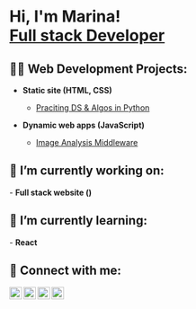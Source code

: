 <h1>Hi, I'm Marina!<br/><a href="https://github.com/marinaSandberg">Full stack Developer</a></h1>

<h2>👨‍💻 Web Development Projects:</h2>

- <b>Static site (HTML, CSS)</b>
  - [Praciting DS & Algos in Python](https://github.com/joshmadakor1/Algorithms-Practice)
  
- <b>Dynamic web apps (JavaScript)</b>
  - [Image Analysis Middleware](https://github.com/joshmadakor1/4chan-Image-Analysis-Middleware-C964)

<h2>🔭 I’m currently working on:</h2>
- <b>Full stack website ()</b>

<h2>🌱 I’m currently learning:</h2>
- <b>React</b>

<h2> 🤳 Connect with me:</h2>

[<img align="left" alt="JoshMadakor | YouTube" width="22px" src="https://cdn.jsdelivr.net/npm/simple-icons@v3/icons/youtube.svg" />][youtube]
[<img align="left" alt="JoshMadakor | Twitter" width="22px" src="https://cdn.jsdelivr.net/npm/simple-icons@v3/icons/twitter.svg" />][twitter]
[<img align="left" alt="JoshMadakor | LinkedIn" width="22px" src="https://cdn.jsdelivr.net/npm/simple-icons@v3/icons/linkedin.svg" />][linkedin]
[<img align="left" alt="JoshMadakor | Instagram" width="22px" src="https://cdn.jsdelivr.net/npm/simple-icons@v3/icons/instagram.svg" />][instagram]

[twitter]: https://twitter.com/joshmadakor
[youtube]: https://www.youtube.com/c/joshmadakor
[instagram]: https://www.instagram.com/joshmadakor/
[linkedin]: https://linkedin.com/in/joshmadakor
